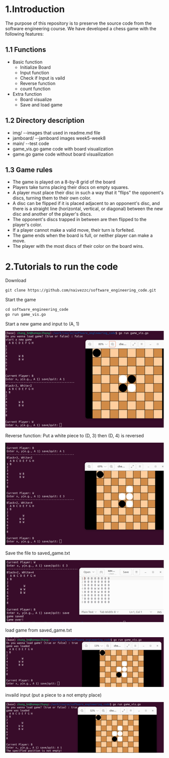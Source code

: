 # 1.Introduction
 The purpose of this repository is to preserve the source code from the software engineering course.
 We have developed a chess game with the following features:
## 1.1 Functions
 * Basic function
   * Initialize Board
   * Input function
   * Check if Input is vaild
   * Reverse function
   * count function
 * Extra function
   * Board visualize
   * Save and load game
## 1.2 Directory  description
* img/ --images that used in readme.md file
* jamboard/ --jamboard images week5-week8
* main/ --test code
* game_vis.go game code with board visualization
* game.go game code without board visuailization

## 1.3 Game rules
* The game is played on a 8-by-8 grid of the board
* Players take turns placing their discs on empty squares.
* A player must place their disc in such a way that it "flips" the opponent's discs, turning them
  to their own color.
* A disc can be flipped if it is placed adjacent to an opponent's disc, and there is a straight
  line (horizontal, vertical, or diagonal) between the new disc and another of the player's discs.
* The opponent's discs trapped in between are then flipped to the player's color.
* If a player cannot make a valid move, their turn is forfeited.
* The game ends when the board is full, or neither player can make a move.
* The player with the most discs of their color on the board wins.



# 2.Tutorials to run the code
Download
```
git clone https://github.com/naivezzc/software_engineering_code.git
```

Start the game
```
cd software_engineering_code
go run game_vis.go
```

Start a new game and input to (A, 1)

![start](img/newgame.png)

Reverse function: Put a white piece to (D, 3) then (D, 4) is reversed 

![start](img/reverse.png)

Save the file to saved_game.txt

![start](img/save.png)

load game from saved_game.txt

![start](img/load.png)

invaild input (put a piece to a not empty place)

![start](img/invaild.png)


